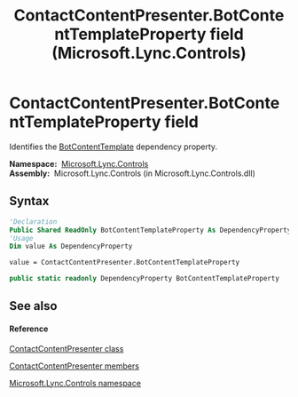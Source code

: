 ﻿---
title: ContactContentPresenter.BotContentTemplateProperty field (Microsoft.Lync.Controls)
TOCTitle: BotContentTemplateProperty field
ms:assetid: F:Microsoft.Lync.Controls.ContactContentPresenter.BotContentTemplateProperty_DI_3_UC_OCS14MrefLyncWPF
ms:mtpsurl: https://msdn.microsoft.com/en-us/library/microsoft.lync.controls.contactcontentpresenter.botcontenttemplateproperty_di_3_uc_ocs14mreflyncwpf(v=office.15)
ms:contentKeyID: 48599563
ms.date: 07/28/2014
mtps_version: v=office.15
f1_keywords:
- Microsoft.Lync.Controls.ContactContentPresenter.BotContentTemplateProperty
dev_langs:
- CSharp
- JScript
- VB
- other
---

# ContactContentPresenter.BotContentTemplateProperty field

Identifies the [BotContentTemplate](contactcontentpresenter-botcontenttemplate-property-microsoft-lync-controls_1.md) dependency property.

**Namespace:**  [Microsoft.Lync.Controls](microsoft-lync-controls-namespace_1.md)  
**Assembly:**  Microsoft.Lync.Controls (in Microsoft.Lync.Controls.dll)

## Syntax

``` vb
'Declaration
Public Shared ReadOnly BotContentTemplateProperty As DependencyProperty
'Usage
Dim value As DependencyProperty

value = ContactContentPresenter.BotContentTemplateProperty
```

``` csharp
public static readonly DependencyProperty BotContentTemplateProperty
```

## See also

#### Reference

[ContactContentPresenter class](contactcontentpresenter-class-microsoft-lync-controls_1.md)

[ContactContentPresenter members](contactcontentpresenter-members-microsoft-lync-controls_1.md)

[Microsoft.Lync.Controls namespace](microsoft-lync-controls-namespace_1.md)

